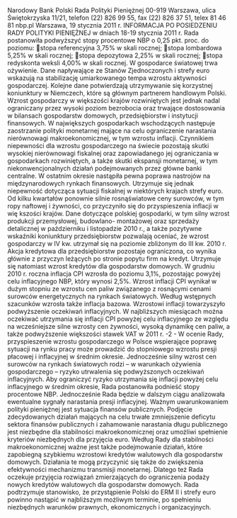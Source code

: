 Narodowy Bank Polski
Rada Polityki Pieniężnej
00-919 Warszawa, ulica Świętokrzyska 11/21, telefon (22) 826 99 55, fax (22) 826 37 51,
telex 81 46 81 nbp.pl
Warszawa, 19 stycznia 2011 r.
INFORMACJA PO POSIEDZENIU RADY POLITYKI PIENIĘŻNEJ
w dniach 18-19 stycznia 2011 r.
Rada postanowiła podwyższyć stopy procentowe NBP o 0,25 pkt. proc. do poziomu:
stopa referencyjna 3,75% w skali rocznej;
stopa lombardowa 5,25% w skali rocznej;
stopa depozytowa 2,25% w skali rocznej;
stopa redyskonta weksli 4,00% w skali rocznej.
W gospodarce światowej trwa ożywienie. Dane napływające ze Stanów Zjednoczonych i strefy
euro wskazują na stabilizację umiarkowanego tempa wzrostu aktywności gospodarczej. Kolejne
dane potwierdzają utrzymywanie się korzystnej koniunktury w Niemczech, które są głównym
partnerem handlowym Polski. Wzrost gospodarczy w większości krajów rozwiniętych jest jednak
nadal ograniczany przez wysoki poziom bezrobocia oraz trwające dostosowania w bilansach
gospodarstw domowych, przedsiębiorstw i instytucji finansowych. W największych gospodarkach
wschodzących następuje zaostrzanie polityki monetarnej mające na celu ograniczenie narastania
nierównowagi makroekonomicznej, w tym wzrostu inflacji. Czynnikiem niepewności dla wzrostu
gospodarczego na świecie pozostają skutki wysokiej nierównowagi fiskalnej oraz zapowiadanego
jej ograniczania w gospodarkach rozwiniętych, a także skutki ekspansji monetarnej, w tym
niekonwencjonalnych działań podejmowanych przez główne banki centralne.
W ostatnim okresie nastąpiła pewna poprawa nastrojów na międzynarodowych rynkach
finansowych. Utrzymuje się jednak niepewność dotycząca sytuacji fiskalnej w niektórych krajach
strefy euro. Od kilku kwartałów ponownie silnie rosnąświatowe ceny surowców, w tym ropy
naftowej i żywności, co przyczyniło się do przyspieszenia inflacji w wię
kszości krajów.
Dane dotyczące polskiej gospodarki, w tym silny wzrost produkcji przemysłowej, budowlano-
montażowej oraz sprzedaży detalicznej w październiku i listopadzie 2010 r., a także pozytywne
wskaźniki koniunktury przedsiębiorstw pozwalają oceniać, że wzrost gospodarczy w IV kw.
utrzymał się na poziomie zbliżonym do III kw. 2010 r. Akcja kredytowa dla przedsiębiorstw
pozostaje ograniczona, co wynika głównie z przyczyn leżących po stronie popytu firm na kredyt.
Utrzymuje się natomiast wzrost kredytów dla gospodarstw domowych.
W grudniu 2010 r. roczna inflacja CPI wzrosła do poziomu 3,1%, pozostając powyżej celu
inflacyjnego NBP, który wynosi 2,5%. Wzrost inflacji CPI wynikał w dużym stopniu ze wzrostu
cen paliw związanego z rosnącymi cenami surowców energetycznych na rynkach światowych.
Według wstępnych szacunków wzrosła także inflacja bazowa. Wzrostowi inflacji towarzyszyło
podwyższenie oczekiwań inflacyjnych.
W najbliższych miesiącach można oczekiwać utrzymania się inflacji CPI powyżej celu inflacyjnego
ze względu na wcześniejsze silne wzrosty cen
żywności, wysoką dynamikę cen paliw, a także
podwyższenie większości stawek VAT w 2011 r.
-2 -
W ocenie Rady, przyspieszenie wzrostu gospodarczego w Polsce wspierające poprawę sytuacji na
rynku pracy może prowadzić do stopniowego wzrostu presji płacowej i inflacyjnej w średnim
okresie. Jednocześnie silny wzrost cen surowców na rynkach światowych rodzi – w warunkach
ożywienia gospodarczego – ryzyko utrwalenia się podwyższonych oczekiwań inflacyjnych. Aby
ograniczyć ryzyko utrzymania się inflacji powyżej celu inflacyjnego w średnim okresie, Rada
postanowiła podnieść stopy procentowe NBP. Jednocześnie Rada będzie w dalszym ciągu
analizowała ewentualne sygnały narastania presji inflacyjnej.
Ważnym uwarunkowaniem polityki pieniężnej jest sytuacja finansów publicznych. Podjęcie
zdecydowanych działań mających na celu trwałe zmniejszenie deficytu sektora finansów
publicznych i zahamowanie narastania długu publicznego jest niezbędne dla stabilności
makroekonomicznej oraz umożliwi spełnienie kryteriów niezbędnych dla przyjęcia euro.
Według Rady dla stabilności makroekonomicznej ważne jest także podejmowanie działań, które
zapobiegną szybkiemu wzrostowi kredytów walutowych dla gospodarstw domowych. Działania te
mogą przyczynić się także do zwiększenia efektywności mechanizmu transmisji monetarnej.
Dlatego też Rada oczekuje przyjęcia rozwiązań zmierzających do ograniczenia podaży nowych
kredytów walutowych dla gospodarstw domowych.
Rada podtrzymuje stanowisko, że przystąpienie Polski do ERM II i strefy euro powinno nastąpić w
najbliższym możliwym terminie, po spełnieniu niezbędnych warunków prawnych, ekonomicznych i
organizacyjnych.
